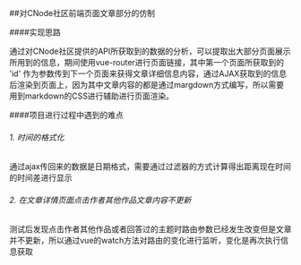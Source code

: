 ##对CNode社区前端页面文章部分的仿制

####实现思路

通过对CNode社区提供的API所获取到的数据的分析，可以提取出大部分页面展示所用到的信息，期间使用vue-router进行页面链接，其中第一个页面所获取到的 'id' 作为参数传到下一个页面来获得文章详细信息内容，通过AJAX获取到的信息后渲染到页面上，因为其中文章内容的都是通过margdown方式编写，所以需要用到markdown的CSS进行辅助进行页面渲染。

####项目进行过程中遇到的难点

###### 1. 时间的格式化
通过ajax传回来的数据是日期格式，需要通过过滤器的方式计算得出距离现在时间的时间差进行显示
###### 2. 在文章详情页面点击作者其他作品文章内容不更新
测试后发现点击作者其他作品或者回答过的主题时路由参数已经发生改变但是文章并不更新，所以通过vue的watch方法对路由的变化进行监听，变化是再次执行信息获取
